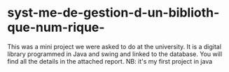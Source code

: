 # syst-me-de-gestion-d-un-biblioth-que-num-rique-
This was a mini project we were asked to do at the university. It is a digital library programmed in Java and swing and linked to the database. You will find all the details in the attached report. NB: it's my first project in java 

